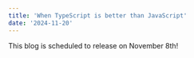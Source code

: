 ```yaml
---
title: 'When TypeScript is better than JavaScript'
date: '2024-11-20'
---
```


This blog is scheduled to release on November 8th!
